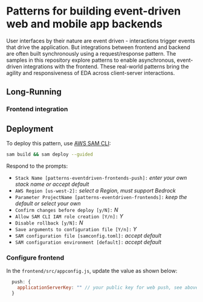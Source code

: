 # Patterns for building event-driven web and mobile app backends

User interfaces by their nature are event driven - interactions trigger events that drive the application. But integrations between frontend and backend are often built synchronously using a request/response pattern. The samples in this repository explore patterns to enable asynchronous, event-driven integrations with the frontend. These real-world patterns bring the agility and responsiveness of EDA across client-server interactions.

## Long-Running




### Frontend integration



## Deployment


To deploy this pattern, use [AWS SAM CLI](https://docs.aws.amazon.com/serverless-application-model/latest/developerguide/install-sam-cli.html):

``` bash
sam build && sam deploy --guided
```

Respond to the prompts:

  - `Stack Name [patterns-eventdriven-frontends-push]:` *enter your own stack name or accept default*
  - `AWS Region [us-west-2]:` *select a Region, must support Bedrock*
  - `Parameter ProjectName [patterns-eventdriven-frontends]:` *keep the default or select your own*
  - `Confirm changes before deploy [y/N]:` *N*
  - `Allow SAM CLI IAM role creation [Y/n]:` *Y*
  - `Disable rollback [y/N]:` *N*
  - `Save arguments to configuration file [Y/n]:` *Y*
  - `SAM configuration file [samconfig.toml]:` *accept default*
  - `SAM configuration environment [default]:` *accept default*

### Configure frontend

In the `frontend/src/appconfig.js`, update the value as shown below:

``` js
  push: {
    applicationServerKey: "" // your public key for web push, see above for details
  }
```